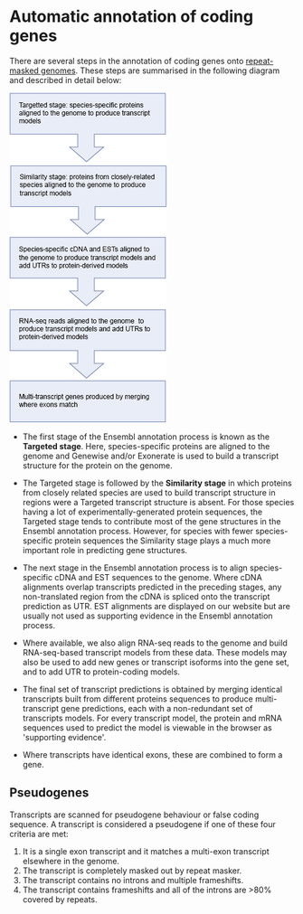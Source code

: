 # Automatic annotation of coding genes

There are several steps in the annotation of coding genes onto [repeat-masked genomes](assembly_repeats.md). These steps are summarised in the following diagram and described in detail below:

![Genebuild flowchart](automatic.png "Genebuild flowchart")

* The first stage of the Ensembl annotation process is known as the **Targeted stage**. Here, species-specific proteins are aligned to the genome and Genewise and/or Exonerate is used to build a transcript structure for the protein on the genome.

* The Targeted stage is followed by the **Similarity stage** in which proteins from closely related species are used to build transcript structure in regions were a Targeted transcript structure is absent. For those species having a lot of experimentally-generated protein sequences, the Targeted stage tends to contribute most of the gene structures in the Ensembl annotation process. However, for species with fewer species-specific protein sequences the Similarity stage plays a much more important role in predicting gene structures.

* The next stage in the Ensembl annotation process is to align species-specific cDNA and EST sequences to the genome. Where cDNA alignments overlap transcripts predicted in the preceding stages, any non-translated region from the cDNA is spliced onto the transcript prediction as UTR. EST alignments are displayed on our website but are usually not used as supporting evidence in the Ensembl annotation process.

* Where available, we also align RNA-seq reads to the genome and build RNA-seq-based transcript models from these data. These models may also be used to add new genes or transcript isoforms into the gene set, and to add UTR to protein-coding models.

* The final set of transcript predictions is obtained by merging identical transcripts built from different proteins sequences to produce multi-transcript gene predictions, each with a non-redundant set of transcripts models. For every transcript model, the protein and mRNA sequences used to predict the model is viewable in the browser as 'supporting evidence'.

* Where transcripts have identical exons, these are combined to form a gene.

## Pseudogenes

Transcripts are scanned for pseudogene behaviour or false coding sequence. A transcript is considered a pseudogene if one of these four criteria are met:

1. It is a single exon transcript and it matches a multi-exon transcript elsewhere in the genome.
2. The transcript is completely masked out by repeat masker.
3. The transcript contains no introns and multiple frameshifts.
4. The transcript contains frameshifts and all of the introns are >80% covered by repeats.
